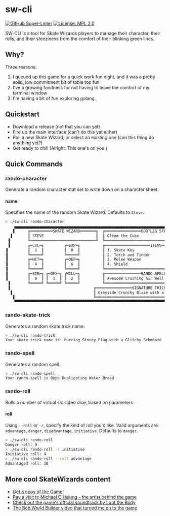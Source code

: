 # sw-cli

[![GitHub Super-Linter](https://github.com/ViridianForge/sw-cli/workflows/Lint%20Code%20Base/badge.svg)](https://github.com/marketplace/actions/super-linter)
[![License: MPL 2.0](https://img.shields.io/badge/License-MPL_2.0-brightgreen.svg)](https://opensource.org/licenses/MPL-2.0)

SW-CLI is a tool for Skate Wizards players to manage their character, their
rolls, and their steeziness from the comfort of their blinking green lines.

## Why?

Three reasons:

1. I queued up this game for a quick work fun night, and it was a pretty solid, low commitment bit of table top fun.
2. I've a growing fondness for not having to leave the comfort of my terminal window
3. I'm having a bit of fun exploring golang.

## Quickstart

- Download a release (not that you can yet)
- Fire up the main interface (can't do this yet either)
- Roll a new Skate Wizard, or select an existing one (can this thing do anything yet?)
- Get ready to chill (Alright. This one's on you.)

## Quick Commands

### rando-character

Generate a random character stat set to write down on a character sheet.

#### name

Specifies the name of the random Skate Wizard.  Defaults to `Steve`.

```bash
> ./sw-cli rando-character
    ▄▄▄▄▄▄▄▄▄▄▄▄▄▄▄▄▄▄▄▄▄▄▄▄▄▄▄▄▄▄▄▄▄▄▄▄▄▄▄▄▄▄▄▄▄▄▄▄▄▄▄▄▄▄▄▄▄▄▄▄▄▄▄▄▄▄▄▄▄▄▄▄▄▄▄▄▄▄▄▄▄▄▄▄▄▄      
   ▐      ╔══════════SKATE WIZARD═══════╗  ╔════════════════BOOTLEG SPELL══════════════╗  ▌   
  ▐       ║ STEVE                       ║  ║ Gleam the Cube                            ║   ▌  
 ▐        ╚═════════════════════════════╝  ╚═══════════════════════════════════════════╝    ▌ 
 ▐        ╔═LVL═╗         ╔═EXP═╗          ╔════════════════════ITEMS══════════════════╗    ▌ 
▐         ║  1  ║         ║  0  ║          ║ 1. Skate Key                              ║     ▌
▐         ╚═════╝         ╚═════╝          ║ 2. Torch and Tinder                       ║     ▌
▐         ╔═HIT═╗         ╔═DEF═╗          ║ 3. Melee Weapon                           ║     ▌
▐         ║  4  ║         ║  6  ║          ║ 4. Shield                                 ║     ▌
▐         ╚═════╝         ╚═════╝          ╚═══════════════════════════════════════════╝     ▌
▐         ╔═STR═╗ ╔═DEX═╗ ╔WILL═╗          ╔════════════════RANDO SPELL════════════════╗     ▌
▐         ║  0  ║ ║  1  ║ ║  2  ║          ║ Awesome Crushing Air Well                 ║     ▌
 ▐        ╚═════╝ ╚═════╝ ╚═════╝          ╚═══════════════════════════════════════════╝    ▌ 
 ▐                                     ╔════════════════SIGNATURE TRICK════════════════╗    ▌ 
  ▐                                    ║ Greyside Crunchy Blaze with a Stunted Smack   ║   ▌  
   ▐                                   ╚═══════════════════════════════════════════════╝  ▌   
    ▀▀▀▀▀▀▀▀▀▀▀▀▀▀▀▀▀▀▀▀▀▀▀▀▀▀▀▀▀▀▀▀▀▀▀▀▀▀▀▀▀▀▀▀▀▀▀▀▀▀▀▀▀▀▀▀▀▀▀▀▀▀▀▀▀▀▀▀▀▀▀▀▀▀▀▀▀▀▀▀▀▀▀▀▀▀     
```

### rando-skate-trick

Generates a random skate trick name.

```bash
> ./sw-cli rando-trick
Your skate trick name is: Purring Stoney Plug with a Glitchy Schmooze
```

### rando-spell

Generates a random spell.

```bash
> ./sw-cli rando-spell
Your rando-spell is Dope Duplicating Water Bread
```

### rando-roll

Rolls a number of virtual six sided dice, based on parameters.

#### roll

Using `--roll` or `-r`, specify the kind of roll you'd like.
Valid arguments are: `advantage`, `danger`, `disadvantage`, `initiative`.
Defaults to `danger`.

```bash
> ./sw-cli rando-roll
Danger roll: 9
> ./sw-cli rando-roll -r initiative
Initiative roll: 4
> ./sw-cli rando-roll --roll advantage
Advantaged roll: 10
```

## More cool SkateWizards content

- [Get a copy of the Game!](https://skatewizards.bigcartel.com/)
- [Pay a visit to Michael C Hsiung - the artist behind the game](https://michaelchsiung.com/en-us)
- [Check out the game's official soundtrack by Loot the Body](https://lootthebody.bandcamp.com/album/skate-wizards)
- [The Bob World Builder video that turned me on to the game](https://www.youtube.com/watch?v=0H3uqOQ1Gsw)
